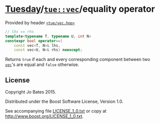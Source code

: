 [Tuesday](../../../README.md)/[`tue::vec`](../../headers/vec.md)/equality operator
==================================================================================
Provided by header [`<tue/vec.hpp>`](../../headers/vec.md)

```c++
// lhs == rhs
template<typename T, typename U, int N>
constexpr bool operator==(
    const vec<T, N>& lhs,
    const vec<U, N>& rhs) noexcept;
```

Returns `true` if each and every corresponding component between two
[`vec`](../../headers/vec.md)'s are equal and `false` otherwise.

License
-------
Copyright Jo Bates 2015.

Distributed under the Boost Software License, Version 1.0.

See accompanying file [LICENSE_1_0.txt](../../../LICENSE_1_0.txt) or copy at
http://www.boost.org/LICENSE_1_0.txt.
